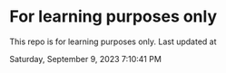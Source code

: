 # For learning purposes only
This repo is for learning purposes only.
Last updated at

Saturday, September 9, 2023 7:10:41 PM

